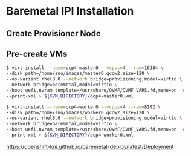 # Baremetal IPI Installation

## Create Provisioner Node

## Pre-create VMs

~~~bash
$ virt-install --name=ocp4-master0 --vcpus=4 --ram=16384 \
--disk path=/home/sno/images/master0.qcow2,size=120 \
--os-variant rhel8.0 --network bridge=provisioning,model=virtio \
--network bridge=baremetal,model=virtio \
--boot uefi,nvram_template=/usr/share/OVMF/OVMF_VARS.fd,menu=on  \
--print-xml > ${KVM_DIRECTORY}/ocp4-master0.xml

$ virt-install --name=ocp4-worker0 --vcpus=4 --ram=8192 \
--disk path=/home/sno/images/worker0.qcow2,size=120 \
--os-variant rhel8.0 --network bridge=provisioning,model=virtio \
--network bridge=baremetal,model=virtio \
--boot uefi,nvram_template=/usr/share/OVMF/OVMF_VARS.fd,menu=on  \
--print-xml > ${KVM_DIRECTORY}/ocp4-worker0.xml

~~~

<https://openshift-kni.github.io/baremetal-deploy/latest/Deployment>
